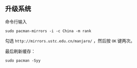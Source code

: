 ## 升级系统

命令行输入

```
sudo pacman-mirrors -i -c China -m rank
```

勾选 `http://mirrors.ustc.edu.cn/manjaro/` ，然后按 `OK` 键两次。

最后刷新缓存：

```
sudo pacman -Syy
```
